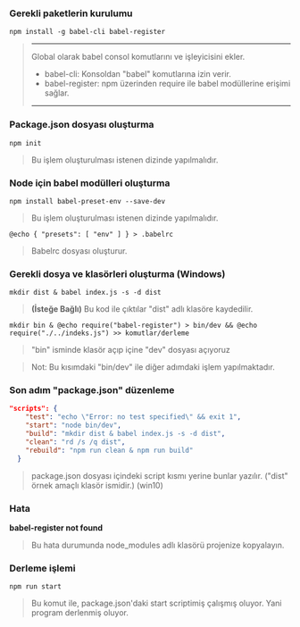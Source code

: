 ### Gerekli paketlerin kurulumu

```CMD
npm install -g babel-cli babel-register
```

> ---
> Global olarak babel consol komutlarını ve işleyicisini ekler.
> * babel-cli: Konsoldan "babel" komutlarına izin verir.
> * babel-register: npm üzerinden require ile babel modüllerine erişimi sağlar.
> ---
### Package.json dosyası oluşturma

```CMD
npm init
```

> Bu işlem oluşturulması istenen dizinde yapılmalıdır.

### Node için babel modülleri oluşturma

 ```CMD
 npm install babel-preset-env --save-dev
 ```
> Bu işlem oluşturulması istenen dizinde yapılmalıdır.

```CMD
@echo { "presets": [ "env" ] } > .babelrc
```
> Babelrc dosyası oluşturur. 

### Gerekli dosya ve klasörleri oluşturma (Windows)

```CMD
mkdir dist & babel index.js -s -d dist
```
> **(İsteğe Bağlı)** Bu kod ile çıktılar "dist" adlı klasöre kaydedilir. 

```CMD
mkdir bin & @echo require("babel-register") > bin/dev && @echo require("./../indeks.js") >> komutlar/derleme
```

> "bin" isminde klasör açıp içine "dev" dosyası açıyoruz

> Not: Bu kısımdaki "bin/dev" ile diğer adımdaki işlem yapılmaktadır.

### Son adım "package.json" düzenleme

```JSON
"scripts": {
    "test": "echo \"Error: no test specified\" && exit 1",
    "start": "node bin/dev",
    "build": "mkdir dist & babel index.js -s -d dist",
    "clean": "rd /s /q dist",
    "rebuild": "npm run clean & npm run build"
  }
```
> package.json dosyası içindeki script kısmı yerine bunlar yazılır. ("dist" örnek amaçlı klasör ismidir.) (win10)

### Hata 

**babel-register not found**

> Bu hata durumunda node_modules adlı klasörü projenize kopyalayın.

### Derleme işlemi

```NPM
npm run start
```
> Bu komut ile, package.json'daki start scriptimiş çalışmış oluyor. Yani program derlenmiş oluyor.

